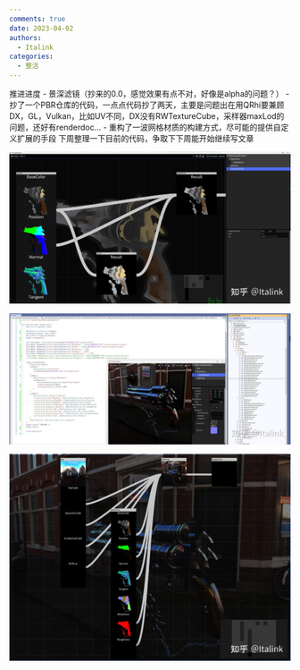 ```yaml
---
comments: true
date: 2023-04-02
authors:
  - Italink
categories:
  - 整活
---
```


推进进度
\- 景深滤镜（抄来的0.0，感觉效果有点不对，好像是alpha的问题？）
\- 抄了一个PBR仓库的代码，一点点代码抄了两天，主要是问题出在用QRhi要兼顾DX，GL，Vulkan，比如UV不同，DX没有RWTextureCube，采样器maxLod的问题，还好有renderdoc...
\- 重构了一波网格材质的构建方式，尽可能的提供自定义扩展的手段
下周整理一下目前的代码，争取下下周能开始继续写文章

![preview](Resources/v2-af3c59e139ef54b89b649a045b5f2d1d_r.jpg)

![preview](Resources/v2-670a5058a8d12c2085a0d1449095a2ee_r.jpg)

![preview](Resources/v2-acfe8ed96dda24d0105501725eb71aaa_r.jpg)
